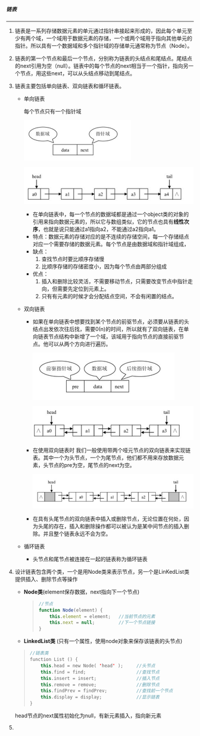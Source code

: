 ##### 链表

------

1. 链表是一系列存储数据元素的单元通过指针串接起来形成的，因此每个单元至少有两个域，一个域用于数据元素的存储，一个或两个域用于指向其他单元的指针。所以具有一个数据域和多个指针域的存储单元通常称为节点（Node）。

2. 链表的第一个节点和最后一个节点，分别称为链表的头结点和尾结点。尾结点的next引用为空（null）。链表中的每个节点的next相当于一个指针，指向另一个节点，用这些next，可以从头结点移动到尾结点。

3. 链表主要包括单向链表、双向链表和循环链表。

   - 单向链表

     每个节点只有一个指针域

     ![](danxiang.png)

     ![](danxianglianbiao.png)

     - 在单向链表中，每一个节点的数据域都是通过一个object类的对象的引用来指向数据元素的，所以它与数组类似，它的节点也具有**线性次序**，也就是说只能通过a1指向a2，不能通过a2指向a1。
     - 特点：数据元素的存储对应的是不连续的存储空间，每一个存储结点对应一个需要存储的数据元素。每个节点是由数据域和指针域组成，
     - 缺点：
       1. 查找节点时要比顺序存储慢
       2. 比顺序存储的存储密度小，因为每个节点由两部分组成
     - 优点：
       1. 插入和删除比较灵活，不需要移动节点，只需要改变节点中指针走向，但需要先定位到元素上。
       2. 只有有元素的时候才会分配结点空间，不会有闲置的结点。

   - 双向链表

     - 如果在单向链表中想要找到某个节点的前驱节点，必须要从链表的头结点出发依次往后找，需要0(n)的时间，所以就有了双向链表，在单向链表节点结构中新增了一个域，该域用于指向节点的直接前驱节点。他可以从两个方向进行遍历。

       ![](shuangxiang.png)

       ![](shuangxianglianbiao.png)

     - 在使用双向链表时 我们一般使用带两个哑元节点的双向链表来实现链表。其中一个为头节点，一个为尾节点，他们都不用来存放数据元素，头节点的pre为空，尾节点的next为空。

       ![](shuangxianglianbiao2.png)

     - 在具有头尾节点的双向链表中插入或删除节点，无论位置在何处，因为头尾的存在，插入和删除操作都可以被认为是某中间节点的插入删除。并且整个链表永远不会为空。

   - 循环链表

     - 头节点和尾节点被连接在一起的链表称为循环链表

4. 设计链表包含两个类，一个是用Node类来表示节点，另一个是LinKedList类提供插入、删除节点等操作

   - **Node类**(element保存数据，next指向下一个节点)

     > ```jsx
     > //节点
     > function Node(element) {
     >     this.element = element;   //当前节点的元素
     >     this.next = null;         //下一个节点链接
     > }
     > ```

   -  **LinkedList类** (只有一个属性，使用node对象来保存该链表的头节点)

     > ```kotlin
     > //链表类
     > function List () {
     >     this.head = new Node( 'head' );     //头节点
     >     this.find = find;                   //查找节点
     >     this.insert = insert;               //插入节点
     >     this.remove = remove;               //删除节点
     >     this.findPrev = findPrev;           //查找前一个节点
     >     this.display = display;             //显示链表
     > }
     > ```

     head节点的next属性初始化为null，有新元素插入，指向新元素

5. 

   

   